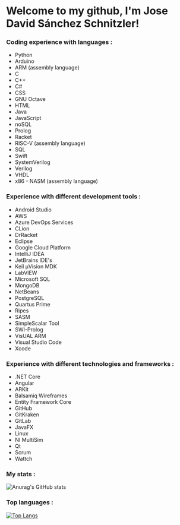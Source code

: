 # Welcome to my github, I'm Jose David Sánchez Schnitzler!
  
### Coding experience with languages :
  
- Python
- Arduino
- ARM (assembly language)
- C
- C++
- C#
- CSS
- GNU Octave
- HTML
- Java
- JavaScript
- noSQL
- Prolog
- Racket
- RISC-V (assembly language)
- SQL
- Swift
- SystemVerilog
- Verilog
- VHDL
- x86 - NASM (assembly language)

### Experience with different development tools :

- Android Studio
- AWS
- Azure DevOps Services
- CLion
- DrRacket
- Eclipse
- Google Cloud Platform
- IntelliJ IDEA
- JetBrains IDE's
- Keil µVision MDK
- LabVIEW
- Microsoft SQL
- MongoDB
- NetBeans
- PostgreSQL
- Quartus Prime
- Ripes
- SASM
- SimpleScalar Tool
- SWI-Prolog
- VisUAL ARM
- Visual Studio Code
- Xcode

### Experience with different technologies and frameworks :

- .NET Core
- Angular
- ARKit
- Balsamiq Wireframes
- Entity Framework Core
- GitHub
- GitKraken
- GitLab
- JavaFX
- Linux
- NI MultiSim
- Qt
- Scrum
- Wattch

### My stats :
![Anurag's GitHub stats](https://github-readme-stats.vercel.app/api?username=JoseDavidSS&show_icons=true&theme=radical&include_all_commits=true)

### Top languages :
[![Top Langs](https://github-readme-stats.vercel.app/api/top-langs/?username=JoseDavidSS&layout=compact&langs_count=10&hide=shell,CMake,M4,Starlark,MakeFile,stata,css)](https://github.com/anuraghazra/github-readme-stats)

<img src="https://komarev.com/ghpvc/?username=JoseDavidSS&style=flat-square&color=blue" alt=""/>
